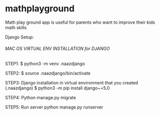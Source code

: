 # mathplayground
Math play ground app is useful for parents who want to improve their kids math skills

Django Setup:
###### MAC OS VIRTUAL ENV INSTALLATION for DJANGO
STEP1:
$ python3 -m venv .naazdjango

STEP2:
$ source .naazdjango/bin/activate

STEP3: 
Django installation in virtual environment that you created
(.naazdjango) $ python3 -m pip install django~=5.0

STEP4:
Python manage.py migrate

STEP5: 
Run server
python manage.py runserver
